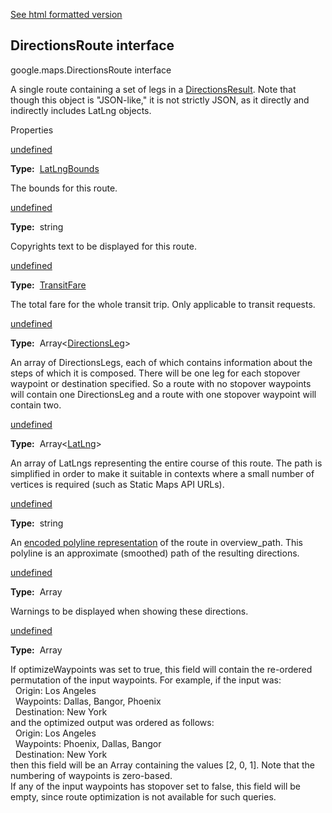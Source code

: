 [See html formatted version](https://huasofoundries.github.io/google-maps-documentation/DirectionsRoute.html)

DirectionsRoute interface
-------------------------

google.maps.DirectionsRoute interface

A single route containing a set of legs in a [DirectionsResult](#DirectionsResult). Note that though this object is "JSON-like," it is not strictly JSON, as it directly and indirectly includes LatLng objects.

Properties

[undefined](#DirectionsRoute.bounds)

**Type:**  [LatLngBounds](/maps/documentation/javascript/reference/3.40/coordinates#LatLngBounds)

The bounds for this route.

[undefined](#DirectionsRoute.copyrights)

**Type:**  string

Copyrights text to be displayed for this route.

[undefined](#DirectionsRoute.fare)

**Type:**  [TransitFare](/maps/documentation/javascript/reference/3.40/directions#TransitFare)

The total fare for the whole transit trip. Only applicable to transit requests.

[undefined](#DirectionsRoute.legs)

**Type:**  Array<[DirectionsLeg](/maps/documentation/javascript/reference/3.40/directions#DirectionsLeg)\>

An array of DirectionsLegs, each of which contains information about the steps of which it is composed. There will be one leg for each stopover waypoint or destination specified. So a route with no stopover waypoints will contain one DirectionsLeg and a route with one stopover waypoint will contain two.

[undefined](#DirectionsRoute.overview_path)

**Type:**  Array<[LatLng](/maps/documentation/javascript/reference/3.40/coordinates#LatLng)\>

An array of LatLngs representing the entire course of this route. The path is simplified in order to make it suitable in contexts where a small number of vertices is required (such as Static Maps API URLs).

[undefined](#DirectionsRoute.overview_polyline)

**Type:**  string

An [encoded polyline representation](/maps/documentation/utilities/polylinealgorithm) of the route in overview\_path. This polyline is an approximate (smoothed) path of the resulting directions.

[undefined](#DirectionsRoute.warnings)

**Type:**  Array<string>

Warnings to be displayed when showing these directions.

[undefined](#DirectionsRoute.waypoint_order)

**Type:**  Array<number>

If optimizeWaypoints was set to true, this field will contain the re-ordered permutation of the input waypoints. For example, if the input was:  
  Origin: Los Angeles  
  Waypoints: Dallas, Bangor, Phoenix  
  Destination: New York  
and the optimized output was ordered as follows:  
  Origin: Los Angeles  
  Waypoints: Phoenix, Dallas, Bangor  
  Destination: New York  
then this field will be an Array containing the values \[2, 0, 1\]. Note that the numbering of waypoints is zero-based.  
If any of the input waypoints has stopover set to false, this field will be empty, since route optimization is not available for such queries.